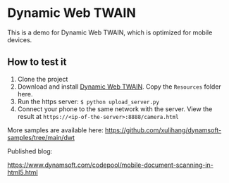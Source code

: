 # Dynamic Web TWAIN

This is a demo for Dynamic Web TWAIN, which is optimized for mobile devices.


## How to test it

1. Clone the project
2. Download and install [Dynamic Web TWAIN](https://www.dynamsoft.com/web-twain/downloads/). Copy the `Resources` folder here.
3. Run the https server: `$ python upload_server.py`
4. Connect your phone to the same network with the server. View the result at `https://<ip-of-the-server>:8888/camera.html`

More samples are available here: <https://github.com/xulihang/dynamsoft-samples/tree/main/dwt>

Published blog:

https://www.dynamsoft.com/codepool/mobile-document-scanning-in-html5.html

